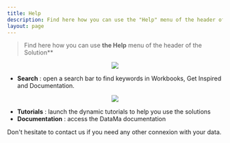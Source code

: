 ```yaml
---
title: Help
description: Find here how you can use the "Help" menu of the header of the DataMa Solutions
layout: page
---
```


> Find here how you can use **the Help** menu of the header of the Solution**

<center><img src="{{site.url}}/{{site.baseurl}}/core_app/new/interface/header/images/help_menu.jpg"/></center>

- **Search** : open a search bar to find keywords in Workbooks, Get Inspired and Documentation.
<center><img src="{{site.url}}/{{site.baseurl}}/core_app/new/interface/header/images/search_bar.png"/></center>

- **Tutorials** : launch the dynamic tutorials to help you use the solutions
- **Documentation** : access the DataMa documentation


Don't hesitate to contact us if you need any other connexion with your data.

